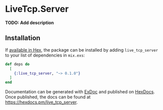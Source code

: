 # LiveTcp.Server

**TODO: Add description**

## Installation

If [available in Hex](https://hex.pm/docs/publish), the package can be installed
by adding `live_tcp_server` to your list of dependencies in `mix.exs`:

```elixir
def deps do
  [
    {:live_tcp_server, "~> 0.1.0"}
  ]
end
```

Documentation can be generated with [ExDoc](https://github.com/elixir-lang/ex_doc)
and published on [HexDocs](https://hexdocs.pm). Once published, the docs can
be found at <https://hexdocs.pm/live_tcp_server>.

